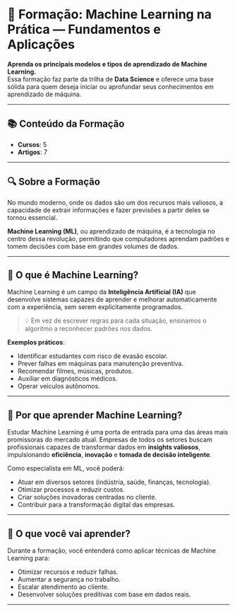 # 📘 Formação: Machine Learning na Prática — Fundamentos e Aplicações

**Aprenda os principais modelos e tipos de aprendizado de Machine Learning.**  
Essa formação faz parte da trilha de **Data Science** e oferece uma base sólida para quem deseja iniciar ou aprofundar seus conhecimentos em aprendizado de máquina.

---

## 📚 Conteúdo da Formação

- **Cursos**: 5  
- **Artigos**: 7  

---

## 🔍 Sobre a Formação

No mundo moderno, onde os dados são um dos recursos mais valiosos, a capacidade de extrair informações e fazer previsões a partir deles se tornou essencial.  

**Machine Learning (ML)**, ou aprendizado de máquina, é a tecnologia no centro dessa revolução, permitindo que computadores aprendam padrões e tomem decisões com base em grandes volumes de dados.

---

## 🤖 O que é Machine Learning?

Machine Learning é um campo da **Inteligência Artificial (IA)** que desenvolve sistemas capazes de aprender e melhorar automaticamente com a experiência, sem serem explicitamente programados.

> 💡 Em vez de escrever regras para cada situação, ensinamos o algoritmo a reconhecer padrões nos dados.

**Exemplos práticos**:
- Identificar estudantes com risco de evasão escolar.
- Prever falhas em máquinas para manutenção preventiva.
- Recomendar filmes, músicas, produtos.
- Auxiliar em diagnósticos médicos.
- Operar veículos autônomos.

---

## 🚀 Por que aprender Machine Learning?

Estudar Machine Learning é uma porta de entrada para uma das áreas mais promissoras do mercado atual. Empresas de todos os setores buscam profissionais capazes de transformar dados em **insights valiosos**, impulsionando **eficiência**, **inovação** e **tomada de decisão inteligente**.

Como especialista em ML, você poderá:
- Atuar em diversos setores (indústria, saúde, finanças, tecnologia).
- Otimizar processos e reduzir custos.
- Criar soluções inovadoras centradas no cliente.
- Contribuir para a transformação digital das empresas.

---

## 🧠 O que você vai aprender?

Durante a formação, você entenderá como aplicar técnicas de Machine Learning para:

- Otimizar recursos e reduzir falhas.
- Aumentar a segurança no trabalho.
- Escalar atendimento ao cliente.
- Desenvolver soluções preditivas com base em dados reais.

---
